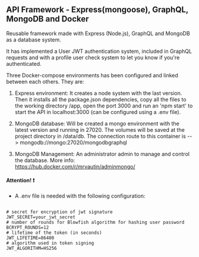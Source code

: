 API Framework - Express(mongoose), GraphQL, MongoDB and Docker
----------------------------------------------------------

Reusable framework made with Express (Node.js), GraphQL and MongoDB as a database system.

It has implemented a User JWT authentication system, included in GraphQL requests and with a profile user check system to let you know if you're authenticated.

Three Docker-compose environments has been configured and linked between each others. They are:

1. Express environment: It creates a node system with the last version. Then it installs all the package.json dependencies, copy all the files to the working directory /app, open the port 3000 and run an 'npm start' to start the API in localhost:3000 (can be configured using a .env file).

2. MongoDB database: Will be created a mongo environment with the latest version and running in 27020. The volumes will be saved at the project directory in /data/db. The connection route to this container is --> mongodb://mongo:27020/mongodbgraphql

3. MongoDB Management: An administrator admin to manage and control the database. More info: https://hub.docker.com/r/mrvautin/adminmongo/


#### Attention! :exclamation:
* A .env file is needed with the following configuration:
<pre>
<code>
# secret for encryption of jwt signature
JWT_SECRET=your_jwt_secret
# number of rounds for Blowfish algorithm for hashing user password
BCRYPT_ROUNDS=12
# lifetime of the token (in seconds)
JWT_LIFETIME=86400
# algorithm used in token signing
JWT_ALGORITHM=HS256
</code>
</pre>
